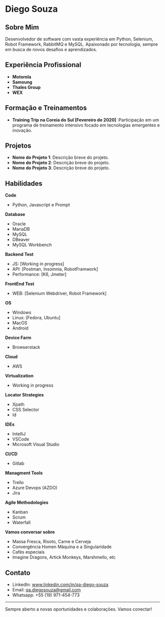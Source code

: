 # Diego Souza

## Sobre Mim
Desenvolvedor de software com vasta experiência em Python, Selenium, Robot Framework, RabbitMQ e MySQL. Apaixonado por tecnologia, sempre em busca de novos desafios e aprendizados. 

## Experiência Profissional
- **Motorola**
- **Samsung**
- **Thales Group**
- **WEX**

## Formação e Treinamentos
- **Training Trip na Coreia do Sul [Fevereiro de 2020]** :Participação em um programa de treinamento intensivo focado em tecnologias emergentes e inovação.

## Projetos
- **Nome do Projeto 1**: Descrição breve do projeto.
- **Nome do Projeto 2**: Descrição breve do projeto.
- **Nome do Projeto 3**: Descrição breve do projeto.

## Habilidades

**Code**
- Python, Javascript e Prompt

**Database**
- Oracle
- MariaDB
- MySQL
- DBeaver
- MySQL Workbench

**Backend Test**
- JS: [Working in progress]
- API: [Postman, Insomnia, RobotFramwork]
- Performance: [K6, Jmeter]

**FrontEnd Test**
- WEB: [Selenium Webdriver, Robot Framework]

**OS**
- Windows
- Linux: [Fedora, Ubuntu]
- MacOS
- Android

**Device Farm**
- Browserstack

**Cloud**
- AWS

**Virtualization**
- Working in progress

**Locator Strategies**
- Xpath
- CSS Selector
- Id

**IDEs**
- IntelliJ
- VSCode
- Microsoft Visual Studio

**CI/CD**
- Gitlab

**Managment Tools**
- Trello
- Azure Devops (AZDO)
- Jira

**Agile Methodologies**
- Kanban
- Scrum
- Waterfall

**Vamos conversar sobre**
- Massa Fresca, Risoto, Carne e Cerveja
- Convergência Homen Máquina e a Singularidade
- Cafés especiais
- Imagine Dragons, Artick Monkeys, Marshmello, etc

## Contato
- LinkedIn: www.linkedin.com/in/qa-diego-souza
- Email: qa.diegosouza@gmail.com
- Whatsapp: +55 (19) 971-454-773

---

Sempre aberto a novas oportunidades e colaborações. Vamos conectar!